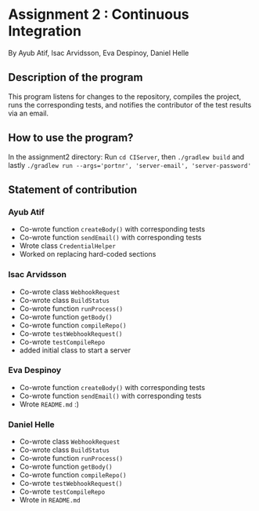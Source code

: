 # Assignment 2 : Continuous Integration
By Ayub Atif, Isac Arvidsson, Eva Despinoy, Daniel Helle

## Description of the program
This program listens for changes to the repository, compiles the project, runs the corresponding tests, and notifies the contributor of the test results via an email. 

## How to use the program? 
In the assignment2 directory: 
Run `cd CIServer`, then `./gradlew build` and lastly `./gradlew run --args='portnr', 'server-email', 'server-password'`

## Statement of contribution

### Ayub Atif
* Co-wrote function `createBody()` with corresponding tests
* Co-wrote function `sendEmail()` with corresponding tests
* Wrote class `CredentialHelper`
* Worked on replacing hard-coded sections

### Isac Arvidsson
* Co-wrote class `WebhookRequest`
* Co-wrote class `BuildStatus`
* Co-wrote function `runProcess()`
* Co-wrote function `getBody()`
* Co-wrote function `compileRepo()`
* Co-wrote `testWebhookRequest()`
* Co-wrote `testCompileRepo`
* added initial class to start a server

### Eva Despinoy
* Co-wrote function `createBody()` with corresponding tests
* Co-wrote function `sendEmail()` with corresponding tests
* Wrote `README.md` :)

### Daniel Helle
* Co-wrote class `WebhookRequest`
* Co-wrote class `BuildStatus`
* Co-wrote function `runProcess()`
* Co-wrote function `getBody()`
* Co-wrote function `compileRepo()`
* Co-wrote `testWebhookRequest()`
* Co-wrote `testCompileRepo`
* Wrote in `README.md`
